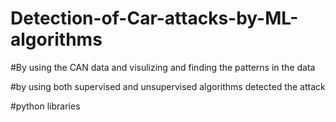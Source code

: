 ﻿# Detection-of-Car-attacks-by-ML-algorithms

 #By using the CAN data and visulizing and finding the patterns in the data 
 
 #by using both supervised and unsupervised algorithms detected the attack

 #python libraries
